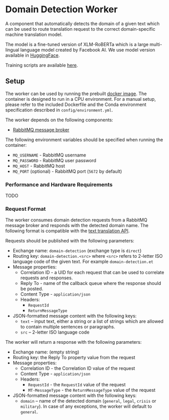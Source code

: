 # Domain Detection Worker

A component that automatically detects the domain of a given text which can be used to route translation request to the correct domain-specific machine translation model.

The model is a fine-tuned version of XLM-RoBERTa which is a large multi-lingual language model created by Facebook AI. We use model version available in [HuggingFace](https://huggingface.co/transformers/model_doc/xlmroberta.html).

Training scripts are available [here](https://github.com/Project-MTee/domain-detection-scripts).

## Setup

The worker can be used by running the prebuilt [docker image](ghcr.io/project-mtee/domain-detection-worker). The 
container is designed to run in a CPU environment. For a manual setup, please refer to the included Dockerfile and 
the Conda environment specification described in `config/environment.yml`. 

The worker depends on the following components:
- [RabbitMQ message broker](https://www.rabbitmq.com/)

The following environment variables should be specified when running the container:
- `MQ_USERNAME` - RabbitMQ username
- `MQ_PASSWORD` - RabbitMQ user password
- `MQ_HOST` - RabbitMQ host
- `MQ_PORT` (optional) - RabbitMQ port (`5672` by default)

### Performance and Hardware Requirements

TODO

### Request Format

The worker consumes domain detection requests from a RabbitMQ message broker and responds with the detected domain 
name. The following format is compatible with the [text translation API](ghcr.io/project-mtee/text-translation-api).

Requests should be published with the following parameters:
- Exchange name: `domain-detection` (exchange type is `direct`)
- Routing key: `domain-detection.<src>` where `<src>` refers to 2-letter ISO language code of the given text. For 
  example `domain-detection.et`
- Message properties:
  - Correlation ID - a UID for each request that can be used to correlate requests and responses.
  - Reply To - name of the callback queue where the response should be posted.
  - Content Type - `application/json`
  - Headers:
    - `RequestId`
    - `ReturnMessageType`
- JSON-formatted message content with the following keys:
  - `text` – input text, either a string or a list of strings which are allowed to contain multiple sentences or 
    paragraphs.
  - `src` – 2-letter ISO language code

The worker will return a response with the following parameters:
- Exchange name: (empty string)
- Routing key: the Reply To property value from the request
- Message properties:
  - Correlation ID - the Correlation ID value of the request
  - Content Type - `application/json`
  - Headers:
    - `RequestId` - the `RequestId` value of the request
    - `MT-MessageType` - the `ReturnMessageType` value of the request
- JSON-formatted message content with the following keys:
  - `domain` – name of the detected domain (`general`, `legal`, `crisis` or `military`). In case of any exceptions, 
    the worker will default to `general`.
